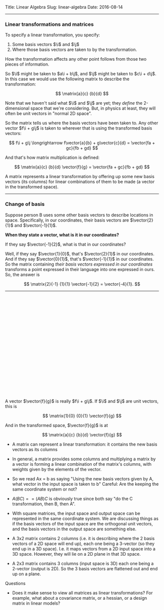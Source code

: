 Title: Linear Algebra
Slug: linear-algebra
Date: 2016-08-14

$$
\newcommand{\i}{\mathbf{i}}
\newcommand{\j}{\mathbf{j}}
\newcommand{\vector}[2]{\begin{pmatrix}#1\\#2\end{pmatrix}}
\newcommand{\matrix}[4]{\begin{bmatrix}#1 & #2\\#3 & #4\\ \end{bmatrix}}
$$


-------------------------------------------------------------------------------
### Linear transformations and matrices
To specify a linear transformation, you specify:

1. Some basis vectors $\i$ and $\j$
2. Where those basis vectors are taken to by the transformation.

How the transformation affects any other point follows from those two pieces of
information.

So $\i$ might be taken to $a\i + b\j$, and $\j$ might be taken to $c\i + d\j$.
In this case we would use the following matrix to describe the
transformation:

$$
\matrix{a}{c}
       {b}{d}
$$

Note that we haven't said what $\i$ and $\j$ are yet; they _define_ the
2-dimensional space that we're considering. But, in physics at least, they will
often be unit vectors in "normal 2D space".

So the matrix tells us where the basis vectors have been taken to. Any other
vector $f\i + g\j$ is taken to wherever that is using the transformed basis
vectors:

$$
f\i + g\j \longrightarrow f\vector{a}{b} + g\vector{c}{d} = \vector{fa + gc}{fb + gd}
$$


And that's how matrix multiplication is defined:

$$
\matrix{a}{c}
       {b}{d} \vector{f}{g} = \vector{fa + gc}{fb + gd}
$$


A matrix represents a linear transformation by offering up some new basis
vectors (its columns) for linear combinations of them to be made (a vector in
the transformed space).

-------------------------------------------------------------------------------
### Change of basis

Suppose person B uses some other basis vectors to describe locations in
space. Specifically, in our coordinates, their basis vectors are
$\vector{2}{1}$ and $\vector{-1}{1}$.


**When they state a vector, what is it in our coordinates?**

If they say $\vector{-1}{2}$, what is that in our coordinates?

Well, if they say $\vector{1}{0}$, that's $\vector{2}{1}$ in our
coordinates. And if they say $\vector{0}{1}$, that's $\vector{-1}{1}$ in our
coordinates. So the matrix containing _their basis vectors expressed in our
coordinates_ transforms a point expressed in their language into one expressed
in ours. So, the answer is

$$
\matrix{2}{-1}
       {1}{1} \vector{-1}{2} = \vector{-4}{1}.
$$



-------------------------------------------------------------------------------
<br><br><br><br><br><br><br><br><br><br><br><br><br><br><br><br><br><br><br>


A vector $\vector{f}{g}$ is really $f\i + g\j$. If $\i$ and $\j$ are unit
vectors, this is

$$
\matrix{1}{0}
       {0}{1} \vector{f}{g}
$$

And in the transformed space, $\vector{f}{g}$ is at

$$
\matrix{a}{c}
       {b}{d} \vector{f}{g}
$$


- A matrix can represent a linear transformation: it contains the new basis
  vectors as its columns

- In general, a matrix provides some columns and multiplying a matrix by a
  vector is forming a linear combination of the matrix's columns, with weights
  given by the elements of the vector.

- So we read Ax = b as saying "Using the new basis vectors given by A, what
  vector in the input space is taken to b" Careful: Are the keeping the same
  coordinate system or not?

- $A(BC) == (AB)C$ is obviously true since both say "do the C transformation,
  then B, then A".

- With square matrices, the input space and output space can be represented in
  the same coordinate system. We are discussing things as if the basis vectors
  of the input space are the orthogonal unit vectors, and the basis vectors in
  the output space are something else.

- A 3x2 matrix contains 2 columns (i.e. it is describing where the 2 basis
  vectors of a 2D space will end up), each one being a 3-vector (so they end up
  in a 3D space). I.e. it maps vectors from a 2D input space into a 3D
  space. However, they will lie on a 2D plane in that 3D space.

- A 2x3 matrix contains 3 columns (input space is 3D) each one being a 2-vector
  (output is 2D). So the 3 basis vectors are flattened out and end up on a
  plane.


Questions

- Does it make sense to view all matrices as linear transformations? For
  example, what about a covariance matrix, or a hessian, or a design matrix in
  linear models?
